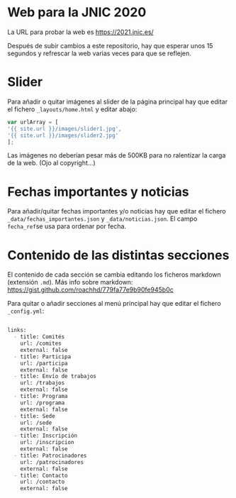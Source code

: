 # Web para la JNIC 2020

La URL para probar la web es https://2021.jnic.es/

Después de subir cambios a este repositorio, hay que esperar unos 15 segundos y refrescar la web varias veces para que se reflejen.

# Slider

Para añadir o quitar imágenes al slider de la página principal hay que editar el fichero `_layouts/home.html` y editar abajo:

```javascript
var urlArray = [
'{{ site.url }}/images/slider1.jpg',
'{{ site.url }}/images/slider2.jpg'
];
```
Las imágenes no deberían pesar más de 500KB para no ralentizar la carga de la web. (Ojo al copyright...)

# Fechas importantes y noticias

Para añadir/quitar fechas importantes y/o noticias hay que editar el fichero `_data/fechas_importantes.json` y `_data/noticias.json`. El campo `fecha_ref`se usa para ordenar por fecha.

# Contenido de las distintas secciones

El contenido de cada sección se cambia editando los ficheros markdown (extensión `.md`). Más info sobre markdown: https://gist.github.com/roachhd/779fa77e9b90fe945b0c

Para quitar o añadir secciones al menú principal hay que editar el fichero `_config.yml`:

```markdown

links:
  - title: Comités
    url: /comites
    external: false
  - title: Participa
    url: /participa
    external: false
  - title: Envío de trabajos
    url: /trabajos
    external: false
  - title: Programa
    url: /programa
    external: false
  - title: Sede
    url: /sede
    external: false
  - title: Inscripción
    url: /inscripcion
    external: false
  - title: Patrocinadores
    url: /patrocinadores
    external: false
  - title: Contacto
    url: /contacto
    external: false
```

